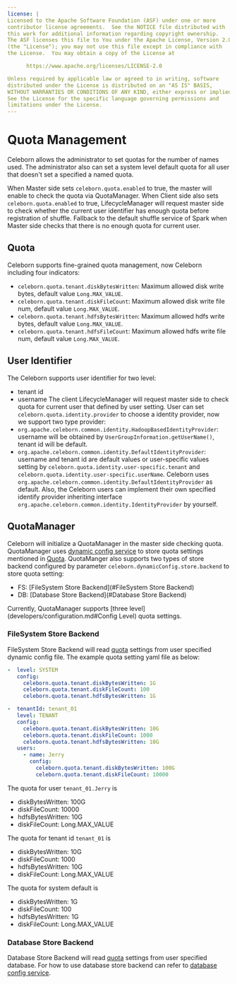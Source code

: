 ```yaml
---
license: |
Licensed to the Apache Software Foundation (ASF) under one or more
contributor license agreements.  See the NOTICE file distributed with
this work for additional information regarding copyright ownership.
The ASF licenses this file to You under the Apache License, Version 2.0
(the "License"); you may not use this file except in compliance with
the License.  You may obtain a copy of the License at

      https://www.apache.org/licenses/LICENSE-2.0

Unless required by applicable law or agreed to in writing, software
distributed under the License is distributed on an "AS IS" BASIS,
WITHOUT WARRANTIES OR CONDITIONS OF ANY KIND, either express or implied.
See the License for the specific language governing permissions and
limitations under the License.
---
```


Quota Management
===

Celeborn allows the administrator to set quotas for the number of names used.
The administrator also can set a system level default quota for all user that 
doesn't set a specified a named quota.

When Master side sets `celeborn.quota.enabled` to true, the master will enable
to check the quota via QuotaManager. When Client side also sets `celeborn.quota.enabled`
to true, LifecycleManager will request master side to check whether the current user identifier
has enough quota before registration of shuffle. Fallback to the default shuffle service
of Spark when Master side checks that there is no enough quota for current user.

## Quota
Celeborn supports fine-grained quota management, now Celeborn including four indicators:
- `celeborn.quota.tenant.diskBytesWritten`: Maximum allowed disk write bytes, default value `Long.MAX_VALUE`.
- `celeborn.quota.tenant.diskFileCount`: Maximum allowed disk write file num, default value `Long.MAX_VALUE`.
- `celeborn.quota.tenant.hdfsBytesWritten`: Maximum allowed hdfs write bytes, default value `Long.MAX_VALUE`.
- `celeborn.quota.tenant.hdfsFileCount`: Maximum allowed hdfs write file num, default value `Long.MAX_VALUE`.

## User Identifier
The Celeborn supports user identifier for two level:
  - tenant id
  - username
The client LifecycleManager will request master side to check quota for current user that defined by user setting.
User can set `celeborn.quota.identity.provider` to choose a identity provider, now we support two type provider:
  - `org.apache.celeborn.common.identity.HadoopBasedIdentityProvider`: username will be obtained by `UserGroupInformation.getUserName()`, tenant id will be default.
  - `org.apache.celeborn.common.identity.DefaultIdentityProvider`: username and tenant id are default values or user-specific values setting by `celeborn.quota.identity.user-specific.tenant` and `celeborn.quota.identity.user-specific.userName`.
Celeborn uses `org.apache.celeborn.common.identity.DefaultIdentityProvider` as default. 
Also, the Celeborn users can implement their own specified identify provider inheriting interface `org.apache.celeborn.common.identity.IdentityProvider` by yourself.

## QuotaManager
Celeborn will initialize a QuotaManager in the master side checking quota.
QuotaManager uses [dynamic config service](developers/configuration.md#dynamic-configuration) to store quota settings mentioned in [Quota](#Quota).
QuotaManger also supports two types of store backend configured by parameter `celeborn.dynamicConfig.store.backend` to store quota setting:
  - FS: [FileSystem Store Backend](#FileSystem Store Backend)
  - DB: [Database Store Backend](#Database Store Backend)

Currently, QuotaManager supports [three level](developers/configuration.md#Config Level) quota settings.

### FileSystem Store Backend
FileSystem Store Backend will read [quota](#Quota) settings from user specified dynamic config file.
The example quota setting yaml file as below:
```yaml
-  level: SYSTEM
   config:
     celeborn.quota.tenant.diskBytesWritten: 1G
     celeborn.quota.tenant.diskFileCount: 100
     celeborn.quota.tenant.hdfsBytesWritten: 1G

-  tenantId: tenant_01
   level: TENANT
   config:
     celeborn.quota.tenant.diskBytesWritten: 10G
     celeborn.quota.tenant.diskFileCount: 1000
     celeborn.quota.tenant.hdfsBytesWritten: 10G
   users:
     - name: Jerry
       config:
         celeborn.quota.tenant.diskBytesWritten: 100G
         celeborn.quota.tenant.diskFileCount: 10000
```

The quota for user `tenant_01.Jerry` is
  - diskBytesWritten: 100G
  - diskFileCount: 10000
  - hdfsBytesWritten: 10G
  - diskFileCount: Long.MAX_VALUE

The quota for tenant id `tenant_01` is
  - diskBytesWritten: 10G
  - diskFileCount: 1000
  - hdfsBytesWritten: 10G
  - diskFileCount: Long.MAX_VALUE

The quota for system default is
  - diskBytesWritten: 1G
  - diskFileCount: 100
  - hdfsBytesWritten: 1G
  - diskFileCount: Long.MAX_VALUE 

### Database Store Backend
Database Store Backend will read [quota](#Quota) settings from user specified database.
For how to use database store backend can refer to [database config service](developers/configuration.md#database-config-service).
